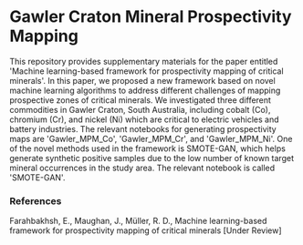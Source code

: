 # Gawler Craton Mineral Prospectivity Mapping

This repository provides supplementary materials for the paper entitled 'Machine learning-based framework for prospectivity mapping of critical minerals'. In this paper, we proposed a new framework based on novel machine learning algorithms to address different challenges of mapping prospective zones of critical minerals. We investigated three different commodities in Gawler Craton, South Australia, including cobalt (Co), chromium (Cr), and nickel (Ni) which are critical to electric vehicles and battery industries. The relevant notebooks for generating prospectivity maps are 'Gawler_MPM_Co', 'Gawler_MPM_Cr', and 'Gawler_MPM_Ni'. One of the novel methods used in the framework is SMOTE-GAN, which helps generate synthetic positive samples due to the low number of known target mineral occurrences in the study area. The relevant notebook is called 'SMOTE-GAN'.

### References

Farahbakhsh, E., Maughan, J., M&uuml;ller, R. D., Machine learning-based framework for prospectivity mapping of critical minerals [Under Review]
